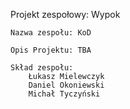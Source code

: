 Projekt zespołowy: Wypok

    Nazwa zespołu: KoD

    Opis Projektu: TBA

    Skład zespołu:
        Łukasz Mielewczyk
        Daniel Okoniewski
        Michał Tyczyński
